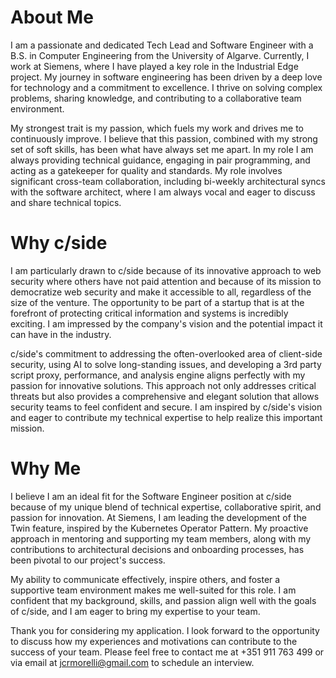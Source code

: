# About Me
I am a passionate and dedicated Tech Lead and Software Engineer with a B.S. in Computer Engineering from the University of Algarve. Currently, I work at Siemens, where I have played a key role in the Industrial Edge project. My journey in software engineering has been driven by a deep love for technology and a commitment to excellence. I thrive on solving complex problems, sharing knowledge, and contributing to a collaborative team environment.

My strongest trait is my passion, which fuels my work and drives me to continuously improve. I believe that this passion, combined with my strong set of soft skills, has been what have always set me apart. In my role I am always providing technical guidance, engaging in pair programming, and acting as a gatekeeper for quality and standards. My role involves significant cross-team collaboration, including bi-weekly architectural syncs with the software architect, where I am always vocal and eager to discuss and share technical topics.

# Why c/side
I am particularly drawn to c/side because of its innovative approach to web security where others have not paid attention and because of its mission to democratize web security and make it accessible to all, regardless of the size of the venture. The opportunity to be part of a startup that is at the forefront of protecting critical information and systems is incredibly exciting. I am impressed by the company's vision and the potential impact it can have in the industry.

c/side's commitment to addressing the often-overlooked area of client-side security, using AI to solve long-standing issues, and developing a 3rd party script proxy, performance, and analysis engine aligns perfectly with my passion for innovative solutions. This approach not only addresses critical threats but also provides a comprehensive and elegant solution that allows security teams to feel confident and secure. I am inspired by c/side's vision and eager to contribute my technical expertise to help realize this important mission.

# Why Me
I believe I am an ideal fit for the Software Engineer position at c/side because of my unique blend of technical expertise, collaborative spirit, and passion for innovation. At Siemens, I am leading the development of the Twin feature, inspired by the Kubernetes Operator Pattern. My proactive approach in mentoring and supporting my team members, along with my contributions to architectural decisions and onboarding processes, has been pivotal to our project's success.

My ability to communicate effectively, inspire others, and foster a supportive team environment makes me well-suited for this role. I am confident that my background, skills, and passion align well with the goals of c/side, and I am eager to bring my expertise to your team.

Thank you for considering my application. I look forward to the opportunity to discuss how my experiences and motivations can contribute to the success of your team. Please feel free to contact me at +351 911 763 499 or via email at jcrmorelli@gmail.com to schedule an interview.

